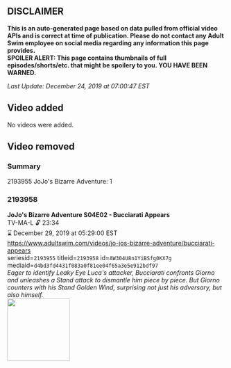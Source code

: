 ## DISCLAIMER
**This is an auto-generated page based on data pulled from official video APIs and is correct at time of publication. Please do not contact any Adult Swim employee on social media regarding any information this page provides.**  
**SPOILER ALERT: This page contains thumbnails of full episodes/shorts/etc. that might be spoilery to you. YOU HAVE BEEN WARNED.**  

_Last Update: December 24, 2019 at 07:00:47 EST_
## Video added
No videos were added.  
## Video removed
### Summary
2193955 JoJo's Bizarre Adventure: 1  
### 2193958
**JoJo's Bizarre Adventure S04E02 - Bucciarati Appears**  
TV-MA-L 🔓 23:34  
⌛ December 29, 2019 at 05:29:00 EST  
https://www.adultswim.com/videos/jo-jos-bizarre-adventure/bucciarati-appears  
seriesid=`2193955` titleid=`2193958` id=`AW304U8n1YiBSfg0KX7g` mediaid=`d4bd3fd4431f083a0f81ee04f65a3e5e912bdf97`  
_Eager to identify Leaky Eye Luca's attacker, Bucciarati confronts Giorno and unleashes a Stand attack to dismantle him piece by piece. But Giorno counters with his Stand Golden Wind, surprising not just his adversary, but also himself._  
<a href="https://media.cdn.adultswim.com/uploads/20191022/thumbnails/2_191022151108-jojo_goldenwind_002.jpg"><img src="https://media.cdn.adultswim.com/uploads/20191022/thumbnails/2_191022151108-jojo_goldenwind_002.jpg" height="144px" /></a>
